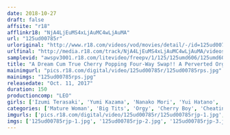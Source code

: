 ```yaml
---
date: 2018-10-27
draft: false
affsite: "r18"
afflinkr18: "NjA4LjEuMS4xLjAuMC4wLjAuMA"
url: "125ud00785r"
urloriginal: "http://www.r18.com/videos/vod/movies/detail/-/id=125ud00785r"
urlfinal: "http://media.r18.com/track/NjA4LjEuMS4xLjAuMC4wLjAuMA/videos/vod/movies/detail/-/id=125ud00785r"
samplevid: "awspv3001.r18.com/litevideo/freepv/1/125/125umd606/125umd606_dmb_w.mp4"
title: "A Dream Cum True Cherry Popping Four-Way Swap!! A Perverted Orgy Situation A Women In Their Prime Special!!"
mainimgurl: "pics.r18.com/digital/video/125ud00785r/125ud00785rps.jpg"
mainimgs: "125ud00785rps.jpg"
releasedate: "Oct. 11, 2017"
duration: 150
productioncomp: "LEO"
girls: ['Izumi Terasaki', 'Yumi Kazama', 'Nanako Mori', 'Yui Hatano', 'Azumi Chino', 'Kasumi Okazaki']
categories: ['Mature Woman', 'Big Tits', 'Orgy', 'Cherry Boy', 'Cheating Wife', 'Creampie', 'Compilation']
imgurls: ['pics.r18.com/digital/video/125ud00785r/125ud00785rjp-1.jpg', 'pics.r18.com/digital/video/125ud00785r/125ud00785rjp-2.jpg', 'pics.r18.com/digital/video/125ud00785r/125ud00785rjp-3.jpg', 'pics.r18.com/digital/video/125ud00785r/125ud00785rjp-4.jpg', 'pics.r18.com/digital/video/125ud00785r/125ud00785rjp-5.jpg', 'pics.r18.com/digital/video/125ud00785r/125ud00785rjp-6.jpg', 'pics.r18.com/digital/video/125ud00785r/125ud00785rjp-7.jpg', 'pics.r18.com/digital/video/125ud00785r/125ud00785rjp-8.jpg', 'pics.r18.com/digital/video/125ud00785r/125ud00785rjp-9.jpg', 'pics.r18.com/digital/video/125ud00785r/125ud00785rjp-10.jpg', 'pics.r18.com/digital/video/125ud00785r/125ud00785rjp-11.jpg', 'pics.r18.com/digital/video/125ud00785r/125ud00785rjp-12.jpg', 'pics.r18.com/digital/video/125ud00785r/125ud00785rjp-13.jpg', 'pics.r18.com/digital/video/125ud00785r/125ud00785rjp-14.jpg', 'pics.r18.com/digital/video/125ud00785r/125ud00785rjp-15.jpg', 'pics.r18.com/digital/video/125ud00785r/125ud00785rjp-16.jpg', 'pics.r18.com/digital/video/125ud00785r/125ud00785rjp-17.jpg', 'pics.r18.com/digital/video/125ud00785r/125ud00785rjp-18.jpg', 'pics.r18.com/digital/video/125ud00785r/125ud00785rjp-19.jpg', 'pics.r18.com/digital/video/125ud00785r/125ud00785rjp-20.jpg']
imgs: ['125ud00785rjp-1.jpg', '125ud00785rjp-2.jpg', '125ud00785rjp-3.jpg', '125ud00785rjp-4.jpg', '125ud00785rjp-5.jpg', '125ud00785rjp-6.jpg', '125ud00785rjp-7.jpg', '125ud00785rjp-8.jpg', '125ud00785rjp-9.jpg', '125ud00785rjp-10.jpg', '125ud00785rjp-11.jpg', '125ud00785rjp-12.jpg', '125ud00785rjp-13.jpg', '125ud00785rjp-14.jpg', '125ud00785rjp-15.jpg', '125ud00785rjp-16.jpg', '125ud00785rjp-17.jpg', '125ud00785rjp-18.jpg', '125ud00785rjp-19.jpg', '125ud00785rjp-20.jpg']
---
```

